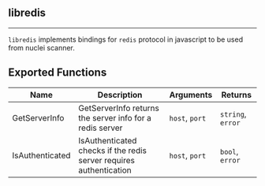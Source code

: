 ## libredis 
---


`libredis` implements bindings for `redis` protocol in javascript
to be used from nuclei scanner.





## Exported Functions

| Name | Description | Arguments | Returns |
|--------|-------------|-----------|---------|
GetServerInfo |  GetServerInfo returns the server info for a redis server | `host`, `port` | `string`, `error` |
IsAuthenticated |  IsAuthenticated checks if the redis server requires authentication | `host`, `port` | `bool`, `error` |


